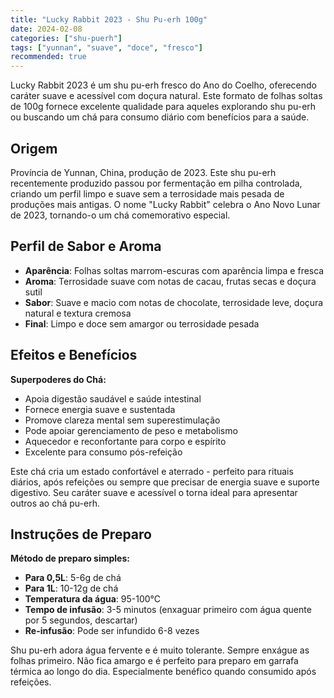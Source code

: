 ```yaml
---
title: "Lucky Rabbit 2023 - Shu Pu-erh 100g"
date: 2024-02-08
categories: ["shu-puerh"]
tags: ["yunnan", "suave", "doce", "fresco"]
recommended: true
---
```


Lucky Rabbit 2023 é um shu pu-erh fresco do Ano do Coelho, oferecendo caráter suave e acessível com doçura natural. Este formato de folhas soltas de 100g fornece excelente qualidade para aqueles explorando shu pu-erh ou buscando um chá para consumo diário com benefícios para a saúde.

## Origem

Província de Yunnan, China, produção de 2023. Este shu pu-erh recentemente produzido passou por fermentação em pilha controlada, criando um perfil limpo e suave sem a terrosidade mais pesada de produções mais antigas. O nome "Lucky Rabbit" celebra o Ano Novo Lunar de 2023, tornando-o um chá comemorativo especial.

## Perfil de Sabor e Aroma

- **Aparência**: Folhas soltas marrom-escuras com aparência limpa e fresca
- **Aroma**: Terrosidade suave com notas de cacau, frutas secas e doçura sutil
- **Sabor**: Suave e macio com notas de chocolate, terrosidade leve, doçura natural e textura cremosa
- **Final**: Limpo e doce sem amargor ou terrosidade pesada

## Efeitos e Benefícios

**Superpoderes do Chá:**
- Apoia digestão saudável e saúde intestinal
- Fornece energia suave e sustentada
- Promove clareza mental sem superestimulação
- Pode apoiar gerenciamento de peso e metabolismo
- Aquecedor e reconfortante para corpo e espírito
- Excelente para consumo pós-refeição

Este chá cria um estado confortável e aterrado - perfeito para rituais diários, após refeições ou sempre que precisar de energia suave e suporte digestivo. Seu caráter suave e acessível o torna ideal para apresentar outros ao chá pu-erh.

## Instruções de Preparo

**Método de preparo simples:**
- **Para 0,5L**: 5-6g de chá
- **Para 1L**: 10-12g de chá
- **Temperatura da água**: 95-100°C
- **Tempo de infusão**: 3-5 minutos (enxaguar primeiro com água quente por 5 segundos, descartar)
- **Re-infusão**: Pode ser infundido 6-8 vezes

Shu pu-erh adora água fervente e é muito tolerante. Sempre enxágue as folhas primeiro. Não fica amargo e é perfeito para preparo em garrafa térmica ao longo do dia. Especialmente benéfico quando consumido após refeições.
